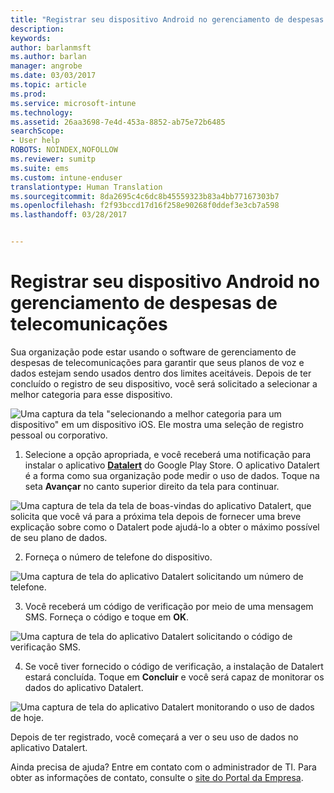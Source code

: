 ```yaml
---
title: "Registrar seu dispositivo Android no gerenciamento de despesas de telecomunicações com o Intune"
description: 
keywords: 
author: barlanmsft
ms.author: barlan
manager: angrobe
ms.date: 03/03/2017
ms.topic: article
ms.prod: 
ms.service: microsoft-intune
ms.technology: 
ms.assetid: 26aa3698-7e4d-453a-8852-ab75e72b6485
searchScope:
- User help
ROBOTS: NOINDEX,NOFOLLOW
ms.reviewer: sumitp
ms.suite: ems
ms.custom: intune-enduser
translationtype: Human Translation
ms.sourcegitcommit: 8da2695c4c6dc8b45559323b83a4bb77167303b7
ms.openlocfilehash: f2f93bccd17d16f258e90268f0ddef3e3cb7a598
ms.lasthandoff: 03/28/2017


---
```


# <a name="enroll-your-android-device-in-telecom-expense-management"></a>Registrar seu dispositivo Android no gerenciamento de despesas de telecomunicações

Sua organização pode estar usando o software de gerenciamento de despesas de telecomunicações para garantir que seus planos de voz e dados estejam sendo usados dentro dos limites aceitáveis. Depois de ter concluído o registro de seu dispositivo, você será solicitado a selecionar a melhor categoria para esse dispositivo.

![Uma captura da tela "selecionando a melhor categoria para um dispositivo" em um dispositivo iOS. Ele mostra uma seleção de registro pessoal ou corporativo.](./media/and-enroll-11-tem-select-best-category.png)

1. Selecione a opção apropriada, e você receberá uma notificação para instalar o aplicativo [__Datalert__](https://play.google.com/store/apps/details?id=fr.memobox.databox) do Google Play Store. O aplicativo Datalert é a forma como sua organização pode medir o uso de dados. Toque na seta __Avançar__ no canto superior direito da tela para continuar.

  ![Uma captura de tela da tela de boas-vindas do aplicativo Datalert, que solicita que você vá para a próxima tela depois de fornecer uma breve explicação sobre como o Datalert pode ajudá-lo a obter o máximo possível de seu plano de dados.](./media/and-enroll-12-tem-datalert-setup.png)

2. Forneça o número de telefone do dispositivo.

  ![Uma captura de tela do aplicativo Datalert solicitando um número de telefone.](./media/and-enroll-13-tem-datalert-phone-number.png)

3. Você receberá um código de verificação por meio de uma mensagem SMS. Forneça o código e toque em __OK__.

  ![Uma captura de tela do aplicativo Datalert solicitando o código de verificação SMS.](./media/and-enroll-14-tem-datalert-sms.png)

4. Se você tiver fornecido o código de verificação, a instalação de Datalert estará concluída. Toque em __Concluir__ e você será capaz de monitorar os dados do aplicativo Datalert.

  ![Uma captura de tela do aplicativo Datalert monitorando o uso de dados de hoje.](./media/and-enroll-15-tem-datalert-monitoring-active.png)

Depois de ter registrado, você começará a ver o seu uso de dados no aplicativo Datalert.

Ainda precisa de ajuda? Entre em contato com o administrador de TI. Para obter as informações de contato, consulte o [site do Portal da Empresa](http://portal.manage.microsoft.com).


